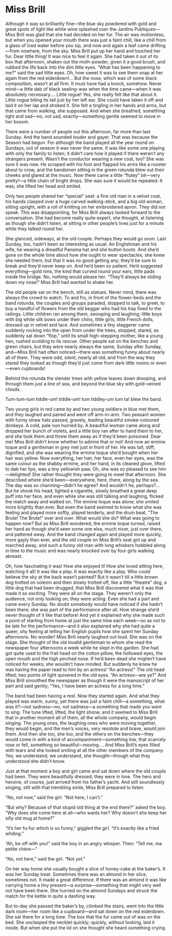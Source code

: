 # Miss Brill

Although it was so brilliantly fine—the blue sky powdered with gold and
great spots of light like white wine splashed over the Jardins
Publiques—Miss Brill was glad that she had decided on her fur. The air
was motionless, but when you opened your mouth there was just a faint
chill, like a chill from a glass of iced water before you sip, and now
and again a leaf came drifting—from nowhere, from the sky. Miss Brill
put up her hand and touched her fur. Dear little thing! It was nice to
feel it again. She had taken it out of its box that afternoon, shaken
out the moth-powder, given it a good brush, and rubbed the life back
into the dim little eyes. “What has been happening to me?” said the sad
little eyes. Oh, how sweet it was to see them snap at her again from
the red eiderdown!... But the nose, which was of some black
composition, wasn’t at all firm. It must have had a knock, somehow.
Never mind—a little dab of black sealing-wax when the time came—when it
was absolutely necessary.... Little rogue! Yes, she really felt like
that about it. Little rogue biting its tail just by her left ear. She
could have taken it off and laid it on her lap and stroked it. She felt
a tingling in her hands and arms, but that came from walking, she
supposed. And when she breathed, something light and sad—no, not sad,
exactly—something gentle seemed to move in her bosom.

There were a number of people out this afternoon, far more than last
Sunday. And the band sounded louder and gayer. That was because the
Season had begun. For although the band played all the year round on
Sundays, out of season it was never the same. It was like some one
playing with only the family to listen; it didn’t care how it played if
there weren’t any strangers present. Wasn’t the conductor wearing a new
coat, too? She was sure it was new. He scraped with his foot and
flapped his arms like a rooster about to crow, and the bandsmen sitting
in the green rotunda blew out their cheeks and glared at the music. Now
there came a little “flutey” bit—very pretty!—a little chain of bright
drops. She was sure it would be repeated. It was; she lifted her head
and smiled.

Only two people shared her “special” seat: a fine old man in a velvet
coat, his hands clasped over a huge carved walking-stick, and a big old
woman, sitting upright, with a roll of knitting on her embroidered
apron. They did not speak. This was disappointing, for Miss Brill
always looked forward to the conversation. She had become really quite
expert, she thought, at listening as though she didn’t listen, at
sitting in other people’s lives just for a minute while they talked
round her.

She glanced, sideways, at the old couple. Perhaps they would go soon.
Last Sunday, too, hadn’t been as interesting as usual. An Englishman
and his wife, he wearing a dreadful Panama hat and she button boots.
And she’d gone on the whole time about how she ought to wear
spectacles; she knew she needed them; but that it was no good getting
any; they’d be sure to break and they’d never keep on. And he’d been so
patient. He’d suggested everything—gold rims, the kind that curved
round your ears, little pads inside the bridge. No, nothing would
please her. “They’ll always be sliding down my nose!” Miss Brill had
wanted to shake her.

The old people sat on the bench, still as statues. Never mind, there
was always the crowd to watch. To and fro, in front of the flower-beds
and the band rotunda, the couples and groups paraded, stopped to talk,
to greet, to buy a handful of flowers from the old beggar who had his
tray fixed to the railings. Little children ran among them, swooping
and laughing; little boys with big white silk bows under their chins,
little girls, little French dolls, dressed up in velvet and lace. And
sometimes a tiny staggerer came suddenly rocking into the open from
under the trees, stopped, stared, as suddenly sat down “flop,” until
its small high-stepping mother, like a young hen, rushed scolding to
its rescue. Other people sat on the benches and green chairs, but they
were nearly always the same, Sunday after Sunday, and—Miss Brill had
often noticed—there was something funny about nearly all of them. They
were odd, silent, nearly all old, and from the way they stared they
looked as though they’d just come from dark little rooms or even—even
cupboards!

Behind the rotunda the slender trees with yellow leaves down drooping,
and through them just a line of sea, and beyond the blue sky with
gold-veined clouds.

Tum-tum-tum tiddle-um! tiddle-um! tum tiddley-um tum ta! blew the band.

Two young girls in red came by and two young soldiers in blue met them,
and they laughed and paired and went off arm-in-arm. Two peasant women
with funny straw hats passed, gravely, leading beautiful smoke-coloured
donkeys. A cold, pale nun hurried by. A beautiful woman came along and
dropped her bunch of violets, and a little boy ran after to hand them
to her, and she took them and threw them away as if they’d been
poisoned. Dear me! Miss Brill didn’t know whether to admire that or
not! And now an ermine toque and a gentleman in grey met just in front
of her. He was tall, stiff, dignified, and she was wearing the ermine
toque she’d bought when her hair was yellow. Now everything, her hair,
her face, even her eyes, was the same colour as the shabby ermine, and
her hand, in its cleaned glove, lifted to dab her lips, was a tiny
yellowish paw. Oh, she was so pleased to see him—delighted! She rather
thought they were going to meet that afternoon. She described where
she’d been—everywhere, here, there, along by the sea. The day was so
charming—didn’t he agree? And wouldn’t he, perhaps?... But he shook his
head, lighted a cigarette, slowly breathed a great deep puff into her
face, and even while she was still talking and laughing, flicked the
match away and walked on. The ermine toque was alone; she smiled more
brightly than ever. But even the band seemed to know what she was
feeling and played more softly, played tenderly, and the drum beat,
“The Brute! The Brute!” over and over. What would she do? What was
going to happen now? But as Miss Brill wondered, the ermine toque
turned, raised her hand as though she’d seen some one else, much nicer,
just over there, and pattered away. And the band changed again and
played more quickly, more gayly than ever, and the old couple on Miss
Brill’s seat got up and marched away, and such a funny old man with
long whiskers hobbled along in time to the music and was nearly knocked
over by four girls walking abreast.

Oh, how fascinating it was! How she enjoyed it! How she loved sitting
here, watching it all! It was like a play. It was exactly like a play.
Who could believe the sky at the back wasn’t painted? But it wasn’t
till a little brown dog trotted on solemn and then slowly trotted off,
like a little “theatre” dog, a little dog that had been drugged, that
Miss Brill discovered what it was that made it so exciting. They were
all on the stage. They weren’t only the audience, not only looking on;
they were acting. Even she had a part and came every Sunday. No doubt
somebody would have noticed if she hadn’t been there; she was part of
the performance after all. How strange she’d never thought of it like
that before! And yet it explained why she made such a point of starting
from home at just the same time each week—so as not to be late for the
performance—and it also explained why she had quite a queer, shy
feeling at telling her English pupils how she spent her Sunday
afternoons. No wonder! Miss Brill nearly laughed out loud. She was on
the stage. She thought of the old invalid gentleman to whom she read
the newspaper four afternoons a week while he slept in the garden. She
had got quite used to the frail head on the cotton pillow, the hollowed
eyes, the open mouth and the high pinched nose. If he’d been dead she
mightn’t have noticed for weeks; she wouldn’t have minded. But suddenly
he knew he was having the paper read to him by an actress! “An
actress!” The old head lifted; two points of light quivered in the old
eyes. “An actress—are ye?” And Miss Brill smoothed the newspaper as
though it were the manuscript of her part and said gently; “Yes, I have
been an actress for a long time.”

The band had been having a rest. Now they started again. And what they
played was warm, sunny, yet there was just a faint chill—a something,
what was it?—not sadness—no, not sadness—a something that made you want
to sing. The tune lifted, lifted, the light shone; and it seemed to
Miss Brill that in another moment all of them, all the whole company,
would begin singing. The young ones, the laughing ones who were moving
together, they would begin, and the men’s voices, very resolute and
brave, would join them. And then she too, she too, and the others on
the benches—they would come in with a kind of accompaniment—something
low, that scarcely rose or fell, something so beautiful—moving.... And
Miss Brill’s eyes filled with tears and she looked smiling at all the
other members of the company. Yes, we understand, we understand, she
thought—though what they understood she didn’t know.

Just at that moment a boy and girl came and sat down where the old
couple had been. They were beautifully dressed; they were in love. The
hero and heroine, of course, just arrived from his father’s yacht. And
still soundlessly singing, still with that trembling smile, Miss Brill
prepared to listen.

“No, not now,” said the girl. “Not here, I can’t.”

“But why? Because of that stupid old thing at the end there?” asked the
boy. “Why does she come here at all—who wants her? Why doesn’t she keep
her silly old mug at home?”

“It’s her fu-fur which is so funny,” giggled the girl. “It’s exactly
like a fried whiting.”

“Ah, be off with you!” said the boy in an angry whisper. Then: “Tell
me, ma petite chère—”

“No, not here,” said the girl. “Not _yet_.”





On her way home she usually bought a slice of honey-cake at the
baker’s. It was her Sunday treat. Sometimes there was an almond in her
slice, sometimes not. It made a great difference. If there was an
almond it was like carrying home a tiny present—a surprise—something
that might very well not have been there. She hurried on the almond
Sundays and struck the match for the kettle in quite a dashing way.

But to-day she passed the baker’s by, climbed the stairs, went into the
little dark room—her room like a cupboard—and sat down on the red
eiderdown. She sat there for a long time. The box that the fur came out
of was on the bed. She unclasped the necklet quickly; quickly, without
looking, laid it inside. But when she put the lid on she thought she
heard something crying.
